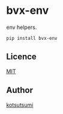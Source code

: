 bvx-env
====

env helpers.

```
pip install bvx-env
```

## Licence

[MIT](https://github.com/kotsutsumi/bvx-env/blob/main/LICENSE)

## Author

[kotsutsumi](https://github.com/kotsutsumi)
